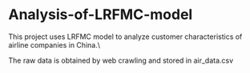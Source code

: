 # Analysis-of-LRFMC-model
This project uses LRFMC model to analyze customer characteristics of airline companies in China.\

The raw data is obtained by web crawling and stored in air_data.csv

